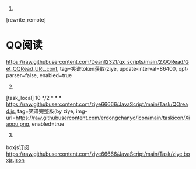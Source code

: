 
1.

[rewrite_remote]
# QQ阅读
https://raw.githubusercontent.com/Dean12321/qx_scripts/main/2.QQRead/Get_QQRead_URL.conf, tag=笑谱token获取(ziye, update-interval=86400, opt-parser=false, enabled=true



2.
[task_local]
10 */2 * * * https://raw.githubusercontent.com/ziye66666/JavaScript/main/Task/QQread.js, tag=笑谱完整版(by ziye, img-url=https://raw.githubusercontent.com/erdongchanyo/icon/main/taskicon/Xiaopu.png, enabled=true

3.
boxjs订阅
https://raw.githubusercontent.com/ziye66666/JavaScript/main/Task/ziye.boxjs.json
